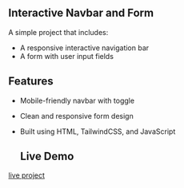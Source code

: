 ## Interactive Navbar and Form

A simple project that includes:
- A responsive interactive navigation bar
- A form with user input fields

## Features
- Mobile-friendly navbar with toggle
- Clean and responsive form design
- Built using HTML, TailwindCSS, and JavaScript

  ## Live Demo

[live project](https://codveda-technologies-level-1-task-3.vercel.app/)
